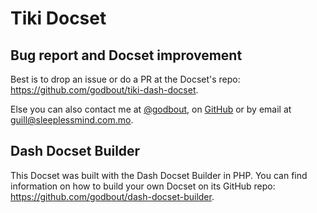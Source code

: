 Tiki Docset
=======================

## Bug report and Docset improvement

Best is to drop an issue or do a PR at the Docset's repo: https://github.com/godbout/tiki-dash-docset.

Else you can also contact me at [@godbout](https://twitter.com/godbout), on [GitHub](https://github.com/godbout) or by email at guill@sleeplessmind.com.mo.

## Dash Docset Builder

This Docset was built with the Dash Docset Builder in PHP. You can find information on how to build your own Docset on its GitHub repo: https://github.com/godbout/dash-docset-builder.
